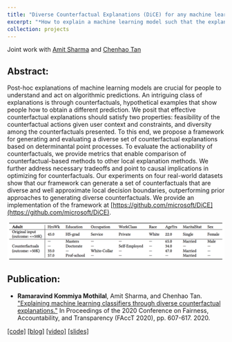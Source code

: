 ```yaml
---
title: "Diverse Counterfactual Explanations (DiCE) for any machine learning model"
excerpt: "*How to explain a machine learning model such that the explanation is truthful to the model and yet interpretable to people?*<br/><img src='/images/dice_small.gif'>" 
collection: projects
---
```


Joint work with [Amit Sharma](http://www.amitsharma.in/) and [Chenhao Tan](https://chenhaot.com/)
## Abstract:
Post-hoc explanations of machine learning models are crucial for people to understand and act on algorithmic predictions. An intriguing class of explanations is through counterfactuals, hypothetical examples that show people how to obtain a different prediction. We posit that effective counterfactual explanations should satisfy two properties: feasibility of the counterfactual actions given user context and constraints, and diversity among the counterfactuals presented. To this end, we propose a framework for generating and evaluating a diverse set of counterfactual explanations based on determinantal point processes. To evaluate the actionability of counterfactuals, we provide metrics that enable comparison of counterfactual-based methods to other local explanation methods. We further address necessary tradeoffs and point to causal implications in optimizing for counterfactuals. Our experiments on four real-world datasets show that our framework can generate a set of counterfactuals that are diverse and well approximate local decision boundaries, outperforming prior approaches to generating diverse counterfactuals. We provide an implementation of the framework at [https://github.com/microsoft/DiCE](https://github.com/microsoft/DiCE).

<img src='/images/dice-example.png'>

## Publication:
* __Ramaravind Kommiya Mothilal__, Amit Sharma, and Chenhao Tan. ["Explaining machine learning classifiers through diverse counterfactual explanations."](https://arxiv.org/pdf/1905.07697.pdf) In Proceedings of the 2020 Conference on Fairness, Accountability, and Transparency (FAccT 2020), pp. 607-617. 2020.

[[code]](https://github.com/microsoft/DiCE) [[blog]](https://www.microsoft.com/en-us/research/blog/open-source-library-provides-explanation-for-machine-learning-through-diverse-counterfactuals/) [[video]](https://www.youtube.com/watch?v=zj2NliGD0Lg) [[slides]](https://github.com/raam93/raam93.github.io/tree/master/files/fat_present.pdf)


